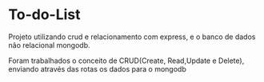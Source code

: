 # To-do-List
Projeto utilizando crud e relacionamento com express, e o banco de dados não relacional mongodb.

Foram trabalhados o conceito de CRUD(Create, Read,Update e Delete), enviando através das rotas os dados para o mongodb
